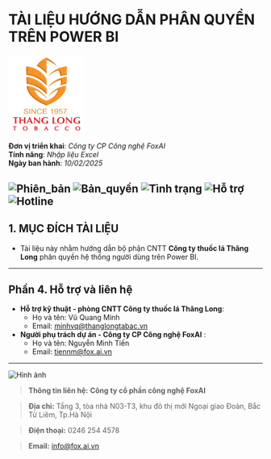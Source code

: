 # TÀI LIỆU HƯỚNG DẪN PHÂN QUYỀN TRÊN POWER BI

<img src="https://github.com/hoanglong8/FoxAI-Data-Analyst/blob/main/Image/Logo-Since1957-THANGLONG%202021%20(1).png" alt="Hình ảnh" width="30%" />

**Đơn vị triển khai**: *Công ty CP Công nghệ FoxAI*  
**Tính năng**: *Nhập liệu Excel*  
**Ngày ban hành**: *10/02/2025*  

![Phiên_bản](https://img.shields.io/badge/Phiên_bản-1.0-brightgreen)
![Bản_quyền](https://img.shields.io/badge/Bản_quyền-FoxAI-blue)
![Tình trạng](https://img.shields.io/badge/Tình_trạng-Đang_soạn_thảo-darkorange)
![Hỗ trợ](https://img.shields.io/badge/Hỗ_trợ_247-Chatbot-purple)
![Hotline](https://img.shields.io/badge/Liên_hệ-info@foxai.vn-red)
---

## 1. MỤC ĐÍCH TÀI LIỆU
- Tài liệu này nhằm hướng dẫn bộ phận CNTT **Công ty thuốc lá Thăng Long** phân quyền hệ thống người dùng trên Power BI.


---

## Phần 4. Hỗ trợ và liên hệ

- **Hỗ trợ kỹ thuật - phòng CNTT Công ty thuốc lá Thăng Long**:  
  - Họ và tên: Vũ Quang Minh
  - Email: minhvq@thanglongtabac.vn
- **Người phụ trách dự án - Công ty CP Công nghệ FoxAI** : 
  - Họ và tên: Nguyễn Minh Tiến
  - Email: tiennm@fox.ai.vn

---
<img src="https://fox.ai.vn/wp-content/uploads/2024/07/Logo_Original-1.png" alt="Hình ảnh" width="30%" />

> **Thông tin liên hệ:**  **Công ty cổ phần công nghệ FoxAI**  

> **Địa chỉ:** Tầng 3, tòa nhà N03-T3, khu đô thị mới Ngoại giao Đoàn, Bắc Từ Liêm, Tp.Hà Nội

> **Điện thoại:** 0246 254 4578

> **Email:** info@fox.ai.vn 

